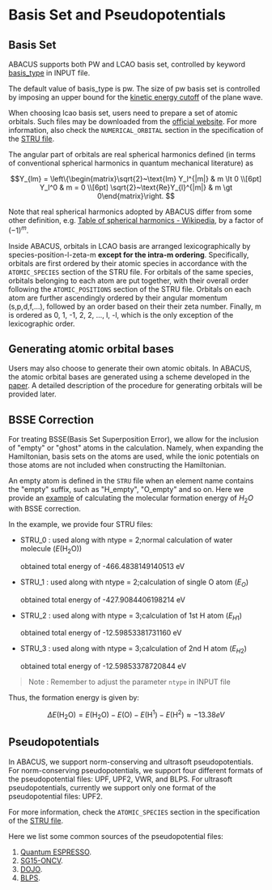 # Basis Set and Pseudopotentials

## Basis Set

ABACUS supports both PW and LCAO basis set, controlled by keyword [basis_type](./input_files/input-main.md#basis_type) in INPUT file.

The default value of basis_type is pw. The size of pw basis set is controlled by imposing an upper bound for the [kinetic energy cutoff](./input_files/input-main.md#ecutwfc) of the plane wave.

When choosing lcao basis set, users need to prepare a set of atomic orbitals. Such files may be downloaded from the [official website](http://abacus.ustc.edu.cn/pseudo/list.htm). For more information, also check the `NUMERICAL_ORBITAL` section in the specification of the [STRU file](./input_files/stru.md).

The angular part of orbitals are real spherical harmonics defined (in terms of conventional spherical harmonics in quantum mechanical literature) as

$$Y_{lm} = \left\{\begin{matrix}\sqrt{2}~\text{Im} Y_l^{|m|} & m \lt 0 \\[6pt] Y_l^0 & m = 0 \\[6pt] \sqrt{2}~\text{Re}Y_{l}^{|m|} & m \gt 0\end{matrix}\right. $$

Note that real spherical harmonics adopted by ABACUS differ from some other definition, e.g. [Table of spherical harmonics - Wikipedia](https://en.wikipedia.org/wiki/Table_of_spherical_harmonics#Real_spherical_harmonics), by a factor of $(-1)^m$.

Inside ABACUS, orbitals in LCAO basis are arranged lexicographically by species-position-l-zeta-m **except for the intra-m ordering**. Specifically, orbitals are first ordered by their atomic species in accordance with the `ATOMIC_SPECIES` section of the STRU file. For orbitals of the same species, orbitals belonging to each atom are put together, with their overall order following the `ATOMIC_POSITIONS` section of the STRU file. Orbitals on each atom are further ascendingly ordered by their angular momentum (s,p,d,f,...), followed by an order based on their their zeta number. Finally, m is ordered as 0, 1, -1, 2, 2, $\ldots$, l, -l, which is the only exception of the lexicographic order.


## Generating atomic orbital bases

Users may also choose to generate their own atomic obitals. In ABACUS, the atomic orbital bases are generated using a scheme developed in the [paper](https://iopscience.iop.org/article/10.1088/0953-8984/22/44/445501). A detailed description of the procedure for generating orbitals will be provided later.

## BSSE Correction

For treating BSSE(Basis Set Superposition Error), we allow for the inclusion of "empty" or "ghost" atoms in the calculation. Namely, when expanding the Hamiltonian, basis sets on the atoms are used, while the ionic potentials on those atoms are not included when constructing the Hamiltonian.

An empty atom is defined in the `STRU` file when an element name contains the "empty" suffix, such as "H_empty", "O_empty" and so on. Here we provide an [example](https://github.com/deepmodeling/abacus-develop/tree/develop/examples/bsse/water) of calculating the molecular formation energy of $H_2O$ with BSSE correction.

In the example, we provide four STRU files:

- STRU_0 : used along with ntype = 2;normal calculation of water molecule ($E(\text{H}_2\text{O})$)

  obtained total energy of -466.4838149140513 eV
- STRU_1 : used along with ntype = 2;calculation of single O atom ($E_O$)

  obtained total energy of -427.9084406198214 eV
- STRU_2 : used along with ntype = 3;calculation of 1st H atom ($E_{H1}$)

  obtained total energy of -12.59853381731160 eV
- STRU_3 : used along with ntype = 3;calculation of 2nd H atom ($E_{H2}$)

  obtained total energy of -12.59853378720844 eV

> Note : Remember to adjust the parameter `ntype` in INPUT file

Thus, the formation energy is given by:

$$
\Delta E(\text{H}_2\text{O}) = E(\text{H}_2\text{O}) - E(\text{O}) - E(\text{H}^1) - E(\text{H}^2) \approx -13.38 eV
$$

## Pseudopotentials

In ABACUS, we support norm-conserving and ultrasoft pseudopotentials. 
For norm-conserving pseudopotentials, we support four different formats of the pseudopotential files: UPF, UPF2, VWR, and BLPS. 
For ultrasoft pseudopotentials, currently we support only one format of the pseudopotential files: UPF2.

For more information, check the `ATOMIC_SPECIES` section in the specification of the [STRU file](./input_files/stru.md).

Here we list some common sources of the pseudopotential files:

1. [Quantum ESPRESSO](http://www.quantum-espresso.org/pseudopotentials/).
2. [SG15-ONCV](http://quantum-simulation.org/potentials/sg15_oncv/upf/).
3. [DOJO](http://www.pseudo-dojo.org/).
4. [BLPS](https://github.com/PrincetonUniversity/BLPSLibrary).

